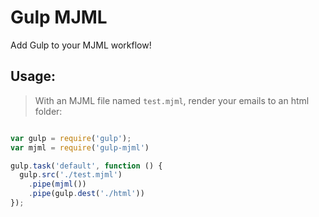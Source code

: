
# Gulp MJML

Add Gulp to your MJML workflow!

## Usage:

> With an MJML file named `test.mjml`, render your emails to an html folder:

``` javascript

var gulp = require('gulp');
var mjml = require('gulp-mjml')

gulp.task('default', function () {
  gulp.src('./test.mjml')
    .pipe(mjml())
    .pipe(gulp.dest('./html'))
});

```

